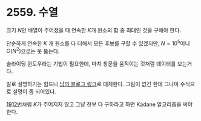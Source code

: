 # 2559. 수열

크기 $N$인 배열이 주어졌을 때 연속한 $K$개 원소의 합 중 최대인 것을 구해야 한다.

단순하게 연속한 $K$ 개 원소를 다 더해서 모든 후보를 구할 수 있겠지만, $N = 10^5$이니 $O(N^2)$으로는 못 뚫는다.

슬라이딩 윈도우라는 기법이 필요한데, 마치 창문을 움직이는 것처럼 데이터를 보는거다.

말로 설명하기는 힘드니 [남의 블로그 링크](https://mango-juice.com/13)로 대체한다. 그림이 없긴 한데 그나마 수식으로 설명이 좀 되어있다.

[1912번](01912.md)처럼 $K$가 주어지지 않고 그냥 전부 다 구하라고 하면 Kadane 알고리즘을 써야한다.
